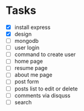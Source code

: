 
# Tasks

- [x] install express
- [x] design
- [ ] mongodb
- [ ] user login
- [ ] command to create user
- [ ] home page
- [ ] resume page
- [ ] about me page
- [ ] post form
- [ ] posts list to edit or delete
- [ ] comments via disquss
- [ ] search
